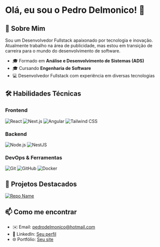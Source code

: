 # Olá, eu sou o Pedro Delmonico! 👋

## 🚀 Sobre Mim
Sou um Desenvolvedor Fullstack apaixonado por tecnologia e inovação. Atualmente trabalho na área de publicidade, mas estou em transição de carreira para o mundo do desenvolvimento de software.

- 🎓 Formado em **Análise e Desenvolvimento de Sistemas (ADS)**
- 🎓 Cursando **Engenharia de Software**
- 💻 Desenvolvedor Fullstack com experiência em diversas tecnologias

## 🛠 Habilidades Técnicas

### Frontend
![React](https://img.shields.io/badge/React-20232A?style=for-the-badge&logo=react&logoColor=61DAFB)
![Next.js](https://img.shields.io/badge/Next.js-000000?style=for-the-badge&logo=nextdotjs&logoColor=white)
![Angular](https://img.shields.io/badge/Angular-DD0031?style=for-the-badge&logo=angular&logoColor=white)
![Tailwind CSS](https://img.shields.io/badge/Tailwind_CSS-38B2AC?style=for-the-badge&logo=tailwind-css&logoColor=white)

### Backend
![Node.js](https://img.shields.io/badge/Node.js-339933?style=for-the-badge&logo=nodedotjs&logoColor=white)
![NestJS](https://img.shields.io/badge/NestJS-E0234E?style=for-the-badge&logo=nestjs&logoColor=white)

### DevOps & Ferramentas
![Git](https://img.shields.io/badge/Git-F05032?style=for-the-badge&logo=git&logoColor=white)
![GitHub](https://img.shields.io/badge/GitHub-181717?style=for-the-badge&logo=github&logoColor=white)
![Docker](https://img.shields.io/badge/Docker-2496ED?style=for-the-badge&logo=docker&logoColor=white)

## 📌 Projetos Destacados
[![Repo Name](https://github-readme-stats.vercel.app/api/pin/?username=PedroDmMaia&repo=sl-startup-api&theme=dracula)]([https://github.com/PedroDmMaia/nome-do-repositorio](https://github.com/PedroDmMaia/sl-startup-api))

## 📫 Como me encontrar
- ✉️ Email: [pedrodelmonico@hotmail.com](mailto:pedrodelmonico@hotmail.com)
- 💼 LinkedIn: [Seu perfil](https://www.linkedin.com/in/pedrodmmaia/)
- 🌐 Portfólio: [Seu site](https://pedrodelmonicomaia.com.br/)

